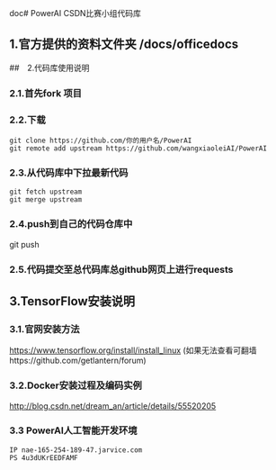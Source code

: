 doc# PowerAI CSDN比赛小组代码库

## 1.官方提供的资料文件夹 /docs/officedocs

##　2.代码库使用说明
### 2.1.首先fork 项目
### 2.2.下载
```
git clone https://github.com/你的用户名/PowerAI
git remote add upstream https://github.com/wangxiaoleiAI/PowerAI
```
### 2.3.从代码库中下拉最新代码
```
git fetch upstream
git merge upstream
```
### 2.4.push到自己的代码仓库中
git push
### 2.5.代码提交至总代码库总github网页上进行requests

## 3.TensorFlow安装说明
### 3.1.官网安装方法
https://www.tensorflow.org/install/install_linux
(如果无法查看可翻墙https://github.com/getlantern/forum)
### 3.2.Docker安装过程及编码实例
http://blog.csdn.net/dream_an/article/details/55520205

### 3.3 PowerAI人工智能开发环境
```
IP nae-165-254-189-47.jarvice.com
PS 4u3dUKrEEDFAMF
```
